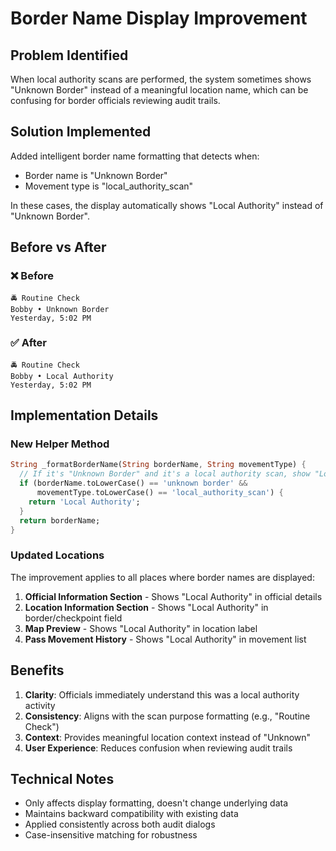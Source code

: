 # Border Name Display Improvement

## Problem Identified
When local authority scans are performed, the system sometimes shows "Unknown Border" instead of a meaningful location name, which can be confusing for border officials reviewing audit trails.

## Solution Implemented
Added intelligent border name formatting that detects when:
- Border name is "Unknown Border" 
- Movement type is "local_authority_scan"

In these cases, the display automatically shows "Local Authority" instead of "Unknown Border".

## Before vs After

### ❌ Before
```
🚔 Routine Check
Bobby • Unknown Border
Yesterday, 5:02 PM
```

### ✅ After  
```
🚔 Routine Check
Bobby • Local Authority
Yesterday, 5:02 PM
```

## Implementation Details

### New Helper Method
```dart
String _formatBorderName(String borderName, String movementType) {
  // If it's "Unknown Border" and it's a local authority scan, show "Local Authority"
  if (borderName.toLowerCase() == 'unknown border' && 
      movementType.toLowerCase() == 'local_authority_scan') {
    return 'Local Authority';
  }
  return borderName;
}
```

### Updated Locations
The improvement applies to all places where border names are displayed:
1. **Official Information Section** - Shows "Local Authority" in official details
2. **Location Information Section** - Shows "Local Authority" in border/checkpoint field
3. **Map Preview** - Shows "Local Authority" in location label
4. **Pass Movement History** - Shows "Local Authority" in movement list

## Benefits

1. **Clarity**: Officials immediately understand this was a local authority activity
2. **Consistency**: Aligns with the scan purpose formatting (e.g., "Routine Check")
3. **Context**: Provides meaningful location context instead of "Unknown"
4. **User Experience**: Reduces confusion when reviewing audit trails

## Technical Notes

- Only affects display formatting, doesn't change underlying data
- Maintains backward compatibility with existing data
- Applied consistently across both audit dialogs
- Case-insensitive matching for robustness